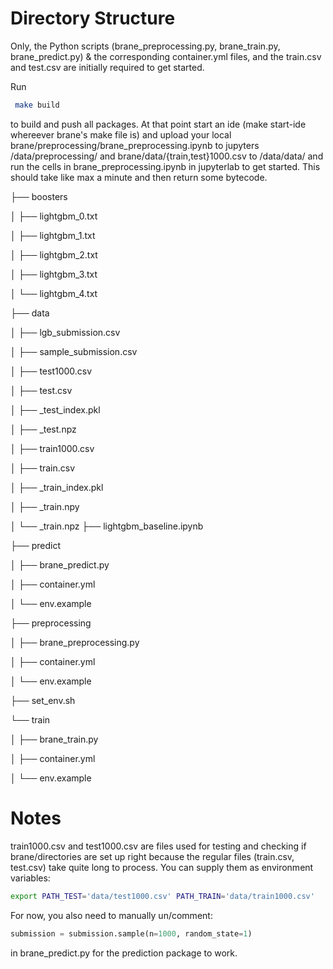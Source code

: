 # Directory Structure

Only, the Python scripts (brane_preprocessing.py, brane_train.py, brane_predict.py) & the corresponding container.yml files, and the train.csv and test.csv are initially required to get started.

Run

```bash
 make build 
```

to build and push all packages. At that point start an ide (make start-ide whereever brane's make file is) and upload your local brane/preprocessing/brane_preprocessing.ipynb to jupyters /data/preprocessing/ and brane/data/{train,test}1000.csv to /data/data/ and run the cells in brane_preprocessing.ipynb in jupyterlab to get started. This should take like max a minute and then return some bytecode.

├── boosters

│   ├── lightgbm_0.txt

│   ├── lightgbm_1.txt

│   ├── lightgbm_2.txt

│   ├── lightgbm_3.txt

│   └── lightgbm_4.txt

├── data

│   ├── lgb_submission.csv

│   ├── sample_submission.csv

│   ├── test1000.csv

│   ├── test.csv

│   ├── _test_index.pkl

│   ├── _test.npz

│   ├── train1000.csv

│   ├── train.csv

│   ├── _train_index.pkl

│   ├── _train.npy

│   └── _train.npz
├── lightgbm_baseline.ipynb

├── predict

│   ├── brane_predict.py

│   ├── container.yml

│   └── env.example

├── preprocessing

│   ├── brane_preprocessing.py

│   ├── container.yml

│   └── env.example

├── set_env.sh

└── train

│   ├── brane_train.py

│   ├── container.yml

│   └── env.example


# Notes

train1000.csv and test1000.csv are files used for testing and checking if brane/directories are set up right because the regular files (train.csv, test.csv) take quite long to process. You can supply them as environment variables:

```bash
export PATH_TEST='data/test1000.csv' PATH_TRAIN='data/train1000.csv' 
```

For now, you also need to manually un/comment:

```python
submission = submission.sample(n=1000, random_state=1)
```

in brane_predict.py for the prediction package to work.
    
